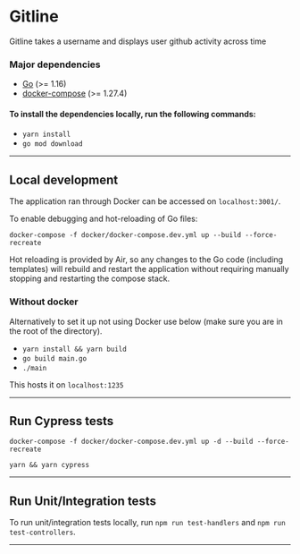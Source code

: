 # Gitline

Gitline takes a username and displays user github activity across time

### Major dependencies

- [Go](https://golang.org/) (>= 1.16)
- [docker-compose](https://docs.docker.com/compose/install/) (>= 1.27.4)

#### To install the dependencies locally, run the following commands:
- `yarn install`
- `go mod download`
-------------------------------------------------------------------

## Local development

The application ran through Docker can be accessed on `localhost:3001/`.

To enable debugging and hot-reloading of Go files:

`docker-compose -f docker/docker-compose.dev.yml up --build --force-recreate`

Hot reloading is provided by Air, so any changes to the Go code (including templates)
will rebuild and restart the application without requiring manually stopping and restarting the compose stack.

### Without docker

Alternatively to set it up not using Docker use below (make sure you are in the root of the directory). 

- `yarn install && yarn build `
- `go build main.go `
- `./main `

This hosts it on `localhost:1235`

  -------------------------------------------------------------------

## Run Cypress tests

`docker-compose -f docker/docker-compose.dev.yml up -d --build --force-recreate`

`yarn && yarn cypress`
    
-------------------------------------------------------------------

## Run Unit/Integration tests

To run unit/integration tests locally, run `npm run test-handlers` and `npm run test-controllers`.
 
-------------------------------------------------------------------